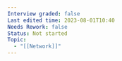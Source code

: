 ```yaml
---
Interview graded: false
Last edited time: 2023-08-01T10:40
Needs Rework: false
Status: Not started
Topic:
  - "[[Network]]"
---
```

